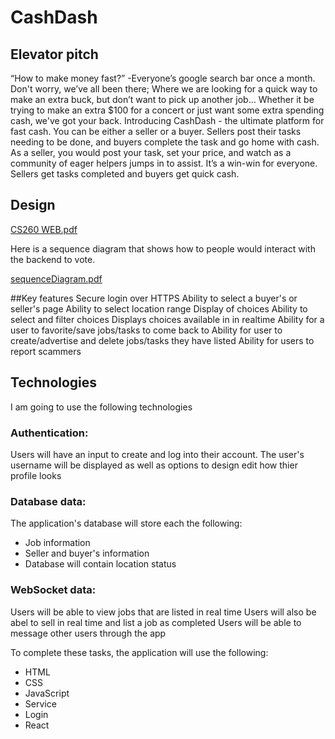 # CashDash

## Elevator pitch
“How to make money fast?” -Everyone’s google search bar once a month. 
Don't worry, we’ve all been there; Where we are looking for a quick way to make an extra buck, but don’t want to pick up another job… Whether it be trying to make an extra $100 for a concert or just want some extra spending cash, we've got your back. Introducing CashDash - the ultimate platform for fast cash. You can be either a seller or a buyer. Sellers post their tasks needing to be done, and buyers complete the task and go home with cash. As a seller, you would post your task, set your price, and watch as a community of eager helpers jumps in to assist. It’s a win-win for everyone. Sellers get tasks completed and buyers get quick cash. 

## Design
[CS260 WEB.pdf](https://github.com/anyssakayla/startup-example/files/12707704/CS260.WEB.pdf)

Here is a sequence diagram that shows how to people would interact with the backend to vote.

[sequenceDiagram.pdf](https://github.com/anyssakayla/startup-example/files/12707708/sequenceDiagram.pdf)

##Key features
Secure login over HTTPS
Ability to select a buyer's or seller's page
Ability to select location range
Display of choices
Ability to select and filter choices
Displays choices available in in realtime
Ability for a user to favorite/save jobs/tasks to come back to
Ability for user to create/advertise and delete jobs/tasks they have listed
Ability for users to report scammers

## Technologies
I am going to use the following technologies

### Authentication: 
Users will have an input to create and log into their account. 
The user's username will be displayed as well as options to design edit how thier profile looks


### Database data: 
The application's database will store each the following:
- Job information
- Seller and buyer's information
- Database will contain location status


### WebSocket data: 
Users will be able to view jobs that are listed in real time
Users will also be abel to sell in real time and list a job as completed
Users will be able to message other users through the app

To complete these tasks, the application will use the following:
- HTML
- CSS
- JavaScript
- Service
- Login
- React

